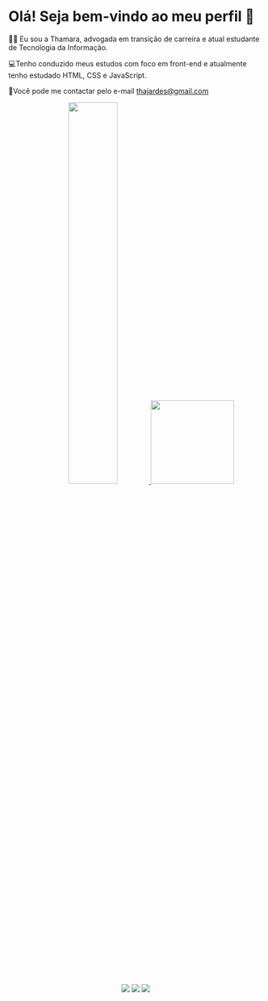 # Olá! Seja bem-vindo ao meu perfil :wave:

:woman_student: Eu sou a Thamara, advogada em transição de carreira e atual estudante de Tecnologia da Informação.

 :computer:Tenho conduzido meus estudos com foco em front-end e atualmente tenho estudado HTML, CSS e JavaScript.
 
 :email:Você pode me contactar pelo e-mail thajardes@gmail.com
 
 <div align="center">
  <a href="https://github.com/thajardes">
  <img width="44%" src="https://github-readme-stats.vercel.app/api?username=thajardes&show_icons=true&theme=tokyonight&include_all_commits=true&count_private=true"/>
  <img height="165em" src="https://github-readme-stats.vercel.app/api/top-langs/?username=thajardes&layout=compact&langs_count=7&theme=tokyonight"/>
</div>

##
 
<div align="center"> 
  <a href="https://instagram.com/thamara_j" target="_blank"><img src="https://img.shields.io/badge/-Instagram-%23E4405F?style=for-the-badge&logo=instagram&logoColor=white" target="_blank"></a>
 	<a href = "mailto:thajardes@gmail.com"><img src="https://img.shields.io/badge/-Gmail-%23333?style=for-the-badge&logo=gmail&logoColor=white" target="_blank"></a>
  <a href="https://www.linkedin.com/in/thamara-jardes-03849a106/" target="_blank"><img src="https://img.shields.io/badge/-LinkedIn-%230077B5?style=for-the-badge&logo=linkedin&logoColor=white" target="_blank"></a> 
 
 </div>

